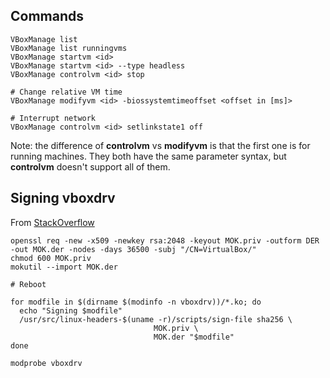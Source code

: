 ## Commands

    VBoxManage list
    VBoxManage list runningvms
    VBoxManage startvm <id>
    VBoxManage startvm <id> --type headless
    VBoxManage controlvm <id> stop

    # Change relative VM time
    VBoxManage modifyvm <id> -biossystemtimeoffset <offset in [ms]>

    # Interrupt network
    VBoxManage controlvm <id> setlinkstate1 off

Note: the difference of **controlvm** vs **modifyvm** is that the first
one is for running machines. They both have the same parameter syntax,
but **controlvm** doesn't support all of them.

## Signing vboxdrv

From [StackOverflow](https://stackoverflow.com/questions/61248315/sign-virtual-box-modules-vboxdrv-vboxnetflt-vboxnetadp-vboxpci-centos-8)

    openssl req -new -x509 -newkey rsa:2048 -keyout MOK.priv -outform DER -out MOK.der -nodes -days 36500 -subj "/CN=VirtualBox/"
    chmod 600 MOK.priv
    mokutil --import MOK.der
    
    # Reboot
       
    for modfile in $(dirname $(modinfo -n vboxdrv))/*.ko; do
      echo "Signing $modfile"
      /usr/src/linux-headers-$(uname -r)/scripts/sign-file sha256 \
                                    MOK.priv \
                                    MOK.der "$modfile"
    done
    
    modprobe vboxdrv
